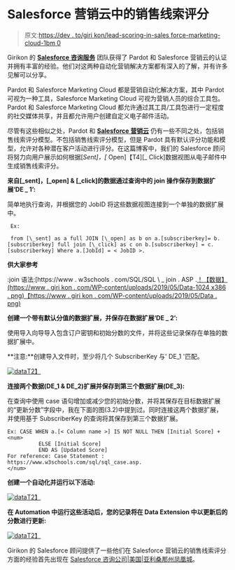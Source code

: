 # Salesforce 营销云中的销售线索评分

> 原文:[https://dev . to/giri kon/lead-scoring-in-sales force-marketing-cloud-1bm 0](https://dev.to/girikon/lead-scoring-in-salesforce-marketing-cloud-1bm0)

Girikon 的 **[Salesforce 咨询服务](https://www.girikon.com.au/salesforce-consultant/)** 团队获得了 Pardot 和 Salesforce 营销云的认证并拥有丰富的经验。他们对这两种自动化营销解决方案都有深入的了解，并有许多见解可以分享。

Pardot 和 Salesforce Marketing Cloud 都是营销自动化解决方案，其中 Pardot 可视为一种工具，Salesforce Marketing Cloud 可视为营销人员的综合工具包。Pardot 和 Salesforce Marketing Cloud 都允许通过其工具/工具包进行一定程度的社交媒体共享，并且都允许用户创建自定义电子邮件活动。

尽管有这些相似之处，Pardot 和 **[Salesforce 营销云](https://www.girikon.com/salesforce-marketing-cloud/)** 仍有一些不同之处，包括销售线索评分模型。不包括销售线索评分模型，但是 Pardot 具有默认评分功能和模型，允许对各种潜在客户活动进行评分。在这篇博客中，我们的 Salesforce 顾问将努力向用户展示如何根据[_Sent]，[_ Open]【T4][_ Click]数据视图从电子邮件中生成销售线索评分。

**来自[_sent]，[_open] & [_click]的数据通过查询中的 join 操作保存到数据扩展‘DE _ 1’:**

简单地执行查询，并根据您的 JobID 将这些数据视图连接到一个单独的数据扩展中。

```
 Ex: 
```

```
 from [\_sent] as a full JOIN [\_open] as b on a.[subscriberkey]= b.[subscriberkey] full join [\_click] as c on b.[subscriberkey] = c.[subscriberkey] Where a.[JobId] = < JobID >. 
```

**供大家参考**

:join 语法:[https://www . w3schools . com/SQL/SQL \ _ join . ASP .[！【数据】(https://www . giri kon . com/WP-content/uploads/2019/05/Data-1024 x386 . png)【https://www . giri kon . com/WP-content/uploads/2019/05/Data . png)](https://www.w3schools.com/sql/sql%5C_join.asp.%5B!%5BData%5D(https://www.girikon.com/wp-content/uploads/2019/05/data-1024x386.png)%5D(https://www.girikon.com/wp-content/uploads/2019/05/data.png))

**创建一个带有默认分值的数据扩展，并保存在数据扩展‘DE _ 2’:**

使用导入向导导入包含订户密钥和初始分数的文件，并将这些记录保存在单独的数据扩展中。

**注意:**创建导入文件时，至少将几个 SubscriberKey 与' DE_1 '匹配。

[![data](../Images/90a701ea09439a79f9115750c2d01a9e.png)T2】](https://www.girikon.com/wp-content/uploads/2019/05/data1.png)

**连接两个数据(DE_1 & DE_2)扩展并保存到第三个数据扩展(DE_3):**

在查询中使用 case 语句增加或减少您的初始分数，并将其保存在目标数据扩展的“更新分数”字段中，我在下面的图(3.2)中提到过。同时连接这两个数据扩展，并使用基于 SubscriberKey 的查询将其保存到第三个数据扩展。

```
Ex: CASE WHEN a.[< Column name >] IS NOT NULL THEN [Initial Score] + <num>
          ELSE [Initial Score]
          END AS [Updated Score] 
For reference: Case Statement : https://www.w3schools.com/sql/sql_case.asp.
</num> 
```

**创建一个自动化并运行以下活动:**

[![data](../Images/e80d1e3d473368a42e79534823b74fb2.png)T2】](https://www.girikon.com/wp-content/uploads/2019/05/data-2.png)

**在 Automation 中运行这些活动后，您的记录将在 Data Extension 中以更新后的分数进行更新:**

[![data](../Images/a1e54c8e93f547d270510cc6fa029b35.png)T2】](https://www.girikon.com/wp-content/uploads/2019/05/data-3.png)

Girikon 的 Salesforce 顾问提供了一些他们在 Salesforce 营销云的销售线索评分方面的经验首先出现在 [Salesforce 咨询公司|美国|亚利桑那州凤凰城](https://www.girikon.com/)。